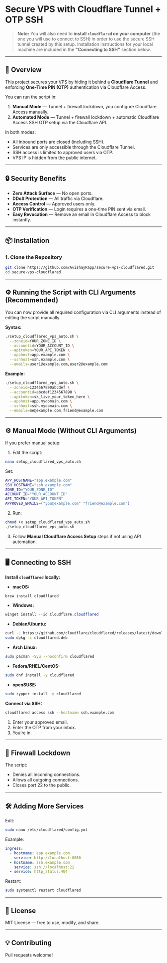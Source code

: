 # Secure VPS with Cloudflare Tunnel + OTP SSH

> **Note:** You will also need to **install `cloudflared` on your computer** (the one you will use to connect to SSH) in order to use the secure SSH tunnel created by this setup. Installation instructions for your local machine are included in the **"Connecting to SSH"** section below.

---

## 📌 Overview

This project secures your VPS by hiding it behind a **Cloudflare Tunnel** and enforcing **One-Time PIN (OTP)** authentication via Cloudflare Access.

You can run the script in:

1. **Manual Mode** — Tunnel + firewall lockdown, you configure Cloudflare Access manually.
2. **Automated Mode** — Tunnel + firewall lockdown + automatic Cloudflare Access SSH OTP setup via the Cloudflare API.

In both modes:

* All inbound ports are closed (including SSH).
* Services are only accessible through the Cloudflare Tunnel.
* SSH access is limited to approved users via OTP.
* VPS IP is hidden from the public internet.

---

## 🔒 Security Benefits

* **Zero Attack Surface** — No open ports.
* **DDoS Protection** — All traffic via Cloudflare.
* **Access Control** — Approved users only.
* **OTP Verification** — Login requires a one-time PIN sent via email.
* **Easy Revocation** — Remove an email in Cloudflare Access to block instantly.

---

## 📦 Installation

### 1. Clone the Repository

```bash
git clone https://github.com/AvishayRapp/secure-vps-cloudflared.git
cd secure-vps-cloudflared
```

---

## ⚙️ Running the Script with CLI Arguments (Recommended)

You can now provide all required configuration via CLI arguments instead of editing the script manually.

**Syntax:**

```bash
./setup_cloudflared_vps_auto.sh \
  --zoneid=YOUR_ZONE_ID \
  --accountid=YOUR_ACCOUNT_ID \
  --apitoken=YOUR_API_TOKEN \
  --apphost=app.example.com \
  --sshhost=ssh.example.com \
  --emails=user1@example.com,user2@example.com
```

**Example:**

```bash
./setup_cloudflared_vps_auto.sh \
  --zoneid=1234567890abcdef \
  --accountid=abcdef1234567890 \
  --apitoken=sk_live_your_token_here \
  --apphost=app.mydomain.com \
  --sshhost=ssh.mydomain.com \
  --emails=me@example.com,friend@example.com
```

---

## ⚙️ Manual Mode (Without CLI Arguments)

If you prefer manual setup:

1. Edit the script:

```bash
nano setup_cloudflared_vps_auto.sh
```

Set:

```bash
APP_HOSTNAME="app.example.com"
SSH_HOSTNAME="ssh.example.com"
ZONE_ID="YOUR_ZONE_ID"
ACCOUNT_ID="YOUR_ACCOUNT_ID"
API_TOKEN="YOUR_API_TOKEN"
APPROVED_EMAILS=("you@example.com" "friend@example.com")
```

2. Run:

```bash
chmod +x setup_cloudflared_vps_auto.sh
./setup_cloudflared_vps_auto.sh
```

3. Follow **Manual Cloudflare Access Setup** steps if not using API automation.

---

## 🖥️ Connecting to SSH

**Install `cloudflared` locally:**

* **macOS:**

```bash
brew install cloudflared
```

* **Windows:**

```powershell
winget install --id Cloudflare.cloudflared
```

* **Debian/Ubuntu:**

```bash
curl -L https://github.com/cloudflare/cloudflared/releases/latest/download/cloudflared-linux-amd64.deb -o cloudflared.deb
sudo dpkg -i cloudflared.deb
```

* **Arch Linux:**

```bash
sudo pacman -Syu --noconfirm cloudflared
```

* **Fedora/RHEL/CentOS:**

```bash
sudo dnf install -y cloudflared
```

* **openSUSE:**

```bash
sudo zypper install -y cloudflared
```

**Connect via SSH:**

```bash
cloudflared access ssh --hostname ssh.example.com
```

1. Enter your approved email.
2. Enter the OTP from your inbox.
3. You’re in.

---

## 📌 Firewall Lockdown

The script:

* Denies all incoming connections.
* Allows all outgoing connections.
* Closes port 22 to the public.

---

## 🛠 Adding More Services

Edit:

```bash
sudo nano /etc/cloudflared/config.yml
```

Example:

```yaml
ingress:
  - hostname: app.example.com
    service: http://localhost:8080
  - hostname: ssh.example.com
    service: ssh://localhost:22
  - service: http_status:404
```

Restart:

```bash
sudo systemctl restart cloudflared
```

---

## 📜 License

MIT License — free to use, modify, and share.

---

## 💡 Contributing

Pull requests welcome!
